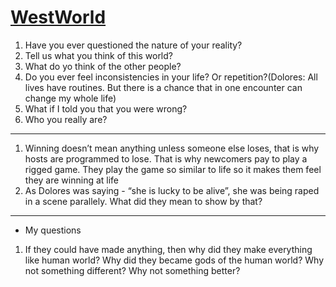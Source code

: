 # [WestWorld](https://www.youtube.com/watch?v=kEkZdgWu7mM&ab_channel=HBOUK)

1. Have you ever questioned the nature of your reality?
2. Tell us what you think of this world?
3. What do yo think of the other people?
4. Do you ever feel inconsistencies in your life? Or repetition?(Dolores: All lives have routines. But there is a chance that in one encounter can change my whole life)
5. What if I told you that you were wrong?
6. Who you really are?

____________________________________________________________________________

1. Winning doesn’t mean anything unless someone else loses, that is why hosts are programmed to lose. That is why newcomers pay to play a rigged game. They play the game so similar to life so it makes them feel they are winning at life
2. As Dolores was saying - “she is lucky to be alive”, she was being raped in a scene parallely. What did they mean to show by that?

____________________________________________________________________________

* My questions

1. If they could have made anything, then why did they make everything like human world? Why did they became gods of the human world? Why not something different? Why not something better?

